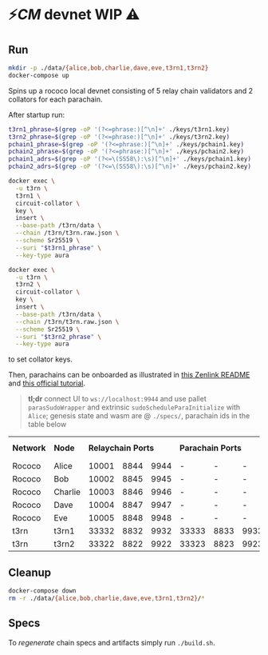 # ⚡*CM* devnet WIP ⚠️

## Run

``` bash
mkdir -p ./data/{alice,bob,charlie,dave,eve,t3rn1,t3rn2}
docker-compose up
```

Spins up a rococo local devnet consisting of 5 relay chain validators and 2 collators for each parachain.

After startup run:

``` bash
t3rn1_phrase=$(grep -oP '(?<=phrase:)[^\n]+' ./keys/t3rn1.key)
t3rn2_phrase=$(grep -oP '(?<=phrase:)[^\n]+' ./keys/t3rn2.key)
pchain1_phrase=$(grep -oP '(?<=phrase:)[^\n]+' ./keys/pchain1.key)
pchain2_phrase=$(grep -oP '(?<=phrase:)[^\n]+' ./keys/pchain2.key)
pchain1_adrs=$(grep -oP '(?<=\(SS58\):\s)[^\n]+' ./keys/pchain1.key)
pchain2_adrs=$(grep -oP '(?<=\(SS58\):\s)[^\n]+' ./keys/pchain2.key)

docker exec \
  -u t3rn \
  t3rn1 \
  circuit-collator \
  key \
  insert \
  --base-path /t3rn/data \
  --chain /t3rn/t3rn.raw.json \
  --scheme Sr25519 \
  --suri "$t3rn1_phrase" \
  --key-type aura

docker exec \
  -u t3rn \
  t3rn2 \
  circuit-collator \
  key \
  insert \
  --base-path /t3rn/data \
  --chain /t3rn/t3rn.raw.json \
  --scheme Sr25519 \
  --suri "$t3rn2_phrase" \
  --key-type aura
```
<!-- docker exec \
  -u para \
  pchain1 \
  printf \
  "$pchain1_phrase" \
  > "/t3rn/data/keystore/61757261${pchain1_adrs#0x}"

docker exec \
  -u para \
  pchain2 \
  printf \
  "$pchain2_phrase" \
  > "/t3rn/data/keystore/61757261${pchain2_adrs#0x}" -->

to set collator keys.

Then, parachains can be onboarded as illustrated in [this Zenlink README](https://github.com/zenlinkpro/Zenlink-DEX-Module#register-parachain--establish-hrmp-channel) and [this official tutorial](https://docs.substrate.io/tutorials/v3/cumulus/connect-parachain/#parachain-registration).

> **tl;dr** connect UI to `ws://localhost:9944` and use pallet `parasSudoWrapper` and extrinsic `sudoScheduleParaInitialize` with `Alice`; genesis state and wasm are @ `./specs/`, parachain ids in the table below

<table style="margin-bottom:0;">
  <tr>
    <td><b>Network</b></td>
    <td><b>Node</b></td>
    <td colspan="3"><b>Relaychain Ports</b></td>
    <td colspan="3"><b>Parachain Ports</b></td>
    <td><b>Parachain Id</b></td>
  </tr>
  <tr>
    <td>Rococo</td>
    <td>Alice</td>
    <td>10001</td>
    <td>8844</td>
    <td>9944</td>
    <td>-</td>
    <td>-</td>
    <td>-</td>
    <td>-</td>
  </tr>
  <tr>
    <td>Rococo</td>
    <td>Bob</td>
    <td>10002</td>
    <td>8845</td>
    <td>9945</td>
    <td>-</td>
    <td>-</td>
    <td>-</td>
    <td>-</td>
  </tr>
  <tr>
    <td>Rococo</td>
    <td>Charlie</td>
    <td>10003</td>
    <td>8846</td>
    <td>9946</td>
    <td>-</td>
    <td>-</td>
    <td>-</td>
    <td>-</td>
  </tr>
  <tr>
    <td>Rococo</td>
    <td>Dave</td>
    <td>10004</td>
    <td>8847</td>
    <td>9947</td>
    <td>-</td>
    <td>-</td>
    <td>-</td>
    <td>-</td>
  </tr>
  <tr>
    <td>Rococo</td>
    <td>Eve</td>
    <td>10005</td>
    <td>8848</td>
    <td>9948</td>
    <td>-</td>
    <td>-</td>
    <td>-</td>
    <td>-</td>
  </tr>
  <tr>
    <td>t3rn</td>
    <td>t3rn1</td>
    <td>33332</td>
    <td>8832</td>
    <td>9932</td>
    <td>33333</td>
    <td>8833</td>
    <td>9933</td>
    <td>3000</td>
  </tr>
  <tr>
    <td>t3rn</td>
    <td>t3rn2</td>
    <td>33322</td>
    <td>8822</td>
    <td>9922</td>
    <td>33323</td>
    <td>8823</td>
    <td>9923</td>
    <td>3000</td>
  </tr>
  <!-- <tr>
    <td>pchain</td>
    <td>pchain1</td>
    <td>44444</td>
    <td>4488</td>
    <td>4499</td>
    <td>44443</td>
    <td>4487</td>
    <td>4498</td>
    <td>4000</td>
  </tr> -->
</table>

<!-- *The "pchain" is a plain [Substrate parachain instance](https://github.com/substrate-developer-hub/substrate-parachain-template)*. All code uses `polkadot-v0.9.13` Substrate. -->

## Cleanup

<!-- ``` bash
docker-compose down
rm -r ./data/{alice,bob,charlie,dave,eve,t3rn1,t3rn2,pchain1,pchain2}/*
``` -->
``` bash
docker-compose down
rm -r ./data/{alice,bob,charlie,dave,eve,t3rn1,t3rn2}/*
```

## Specs

To *regenerate* chain specs and artifacts simply run `./build.sh`.